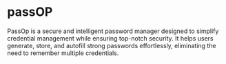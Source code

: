 # passOP
PassOp is a secure and intelligent password manager designed to simplify credential management while ensuring top-notch security. It helps users generate, store, and autofill strong passwords effortlessly, eliminating the need to remember multiple credentials.
